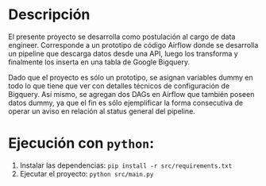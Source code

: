 # Descripción

El presente proyecto se desarrolla como postulación al cargo de data engineer. Corresponde a un prototipo de código Airflow donde se desarrolla un pipeline que descarga datos desde una API, luego los transforma y finalmente los inserta en una tabla de Google Bigquery.

Dado que el proyecto es sólo un prototipo, se asignan variables dummy en todo lo que tiene que ver con detalles técnicos de configuración de Bigquery. Así mismo, se agregan dos DAGs en Airflow que también poseen datos dummy, ya que el fin es sólo ejemplificar la forma consecutiva de operar un aviso en relación al status general del pipeline.

# Ejecución con `python`:

1. Instalar las dependencias: `pip install -r src/requirements.txt`
2. Ejecutar el proyecto: `python src/main.py`